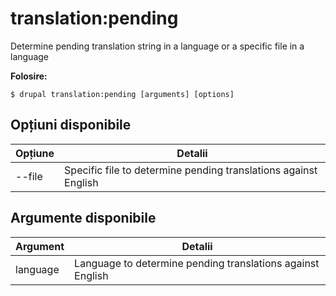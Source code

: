 # translation:pending
Determine pending translation string in a language or a specific file in a language

**Folosire:**
```
$ drupal translation:pending [arguments] [options] 
```

## Opțiuni disponibile
Opțiune | Detalii
-------|-------------
--file | Specific file to determine pending translations against English

## Argumente disponibile
Argument | Detalii
---------|-------------
language | Language to determine pending translations against English
